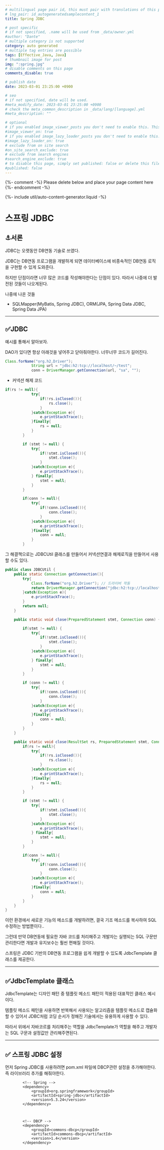 ```yaml
---
# multilingual page pair id, this must pair with translations of this page. (This name must be unique)
# lng_pair: id_autogeneratedsamplecontent_1
title: Spring JDBC

# post specific
# if not specified, .name will be used from _data/owner.yml
#author: "Dante"
# multiple category is not supported
category: auto generated
# multiple tag entries are possible
tags: [Effective_Java, Java]
# thumbnail image for post
img: ":spring.jpg"
# disable comments on this page
comments_disable: true

# publish date
date: 2023-03-01 23:25:00 +0900

# seo
# if not specified, date will be used.
#meta_modify_date: 2023-03-01 23:25:00 +0900
# check the meta_common_description in _data/lang/[language].yml
#meta_description: ""

# optional
# if you enabled image_viewer_posts you don't need to enable this. This is only if image_viewer_posts = false
#image_viewer_on: true
# if you enabled image_lazy_loader_posts you don't need to enable this. This is only if image_lazy_loader_posts = false
#image_lazy_loader_on: true
# exclude from on site search
#on_site_search_exclude: true
# exclude from search engines
#search_engine_exclude: true
# to disable this page, simply set published: false or delete this file
#published: false
---
```

{%- comment -%} Please delete below and place your page content here {%- endcomment -%}

{%- include util/auto-content-generator.liquid -%}

<!-- outline-start -->

# 스프링 JDBC

## ⚓️서론

JDBC는 오랫동안 DB연동 기술로 쓰였다.

JDBC는 DB연동 프로그램을 개발하게 되면 데이터베이스에 비종속적인 DB연동 로직을 구현할 수 있게 도와준다.

하지만 단점이라면 너무 많은 코드를 작성해야한다는 단점이 있다. 따라서 나중에 더 발전된 것들이 나오게된다.

나중에 나온 것들

- SQLMapper(MyBatis, Spring JDBC), ORM(JPA, Spring Data JDBC, Spring Data JPA)

---

## ✅JDBC

예시를 통해서 알아보자.

DAO가 있다면 항상 아래것을 넣어주고 닫아줘야한다. 너무너무 코드가 길어진다.

```java
Class.forName("org.h2.Driver");
            String url = "jdbc:h2:tcp://localhost/~/test";
            conn = DriverManager.getConnection(url, "sa", "");
```

- 커넥션 해제 코드

```java
if(rs != null){
            try{
                if(!rs.isClosed()){
                    rs.close();
                }
            }catch(Exception e){
                e.printStackTrace();
            }finally{
                rs = null;
            }
        }

        if (stmt != null) {
            try{
                if(!stmt.isClosed()){
                    stmt.close();
                }
            }catch(Exception e){
                e.printStackTrace();
            } finally{
                stmt = null;
            }
        }

        if(conn != null){
            try{
                if(!conn.isClosed()){
                    conn.close();
                }
            }catch(Exception e){
                e.printStackTrace();
            }finally{
                conn = null;
            }
        }
```

그 해결책으로는 JDBCUtil 클래스를 만들어서 커넥션연결과 해제로직을 만들어서 사용할 수도 있다.

```java
public class JDBCUtil {
    public static Connection getConnection(){
        try{
            Class.forName("org.h2.Driver"); // 드라이버 작동
            return DriverManager.getConnection("jdbc:h2:tcp://localhost/~/test", "sa", "");
        }catch(Exception e){
            e.printStackTrace();
        }
        return null;
    }

    public static void close(PreparedStatement stmt, Connection conn) {

        if(stmt != null) {
            try{
                if(!stmt.isClosed()){
                    stmt.close();
                }
            }catch(Exception e){
                e.printStackTrace();
            } finally{
                stmt = null;
            }
        }

        if (conn != null) {
            try{
                if(!conn.isClosed()){
                    conn.close();
                }
            }catch(Exception e){
                e.printStackTrace();
            }finally{
                conn = null;
            }
        }
    }

    public static void close(ResultSet rs, PreparedStatement stmt, Connection conn){
        if(rs != null){
            try{
                if(!rs.isClosed()){
                    rs.close();
                }
            }catch(Exception e){
                e.printStackTrace();
            }finally{
                rs = null;
            }
        }

        if (stmt != null) {
            try{
                if(!stmt.isClosed()){
                    stmt.close();
                }
            }catch(Exception e){
                e.printStackTrace();
            } finally{
                stmt = null;
            }
        }

        if(conn != null){
            try{
                if(!conn.isClosed()){
                    conn.close();
                }
            }catch(Exception e){
                e.printStackTrace();
            }finally{
                conn = null;
            }
        }
    }
}
```

이런 환경에서 새로운 기능의 메소드를 개발하려면, 결국 기조 메소드를 복사하여 SQL수정하는 방법뿐이다..

그런데 만약 DB연동에 필요한 자바 코드를 처리해주고 개발자는 실행되는 SQL 구문만 관리한다면 개발과 유지보수는 훨씬 편해질 것이다.

스프링은 JDBC 기반의 DB연동 프로그램을 쉽게 개발할 수 있도록 JdbcTemplate 클래스를 제공한다.

---

## ✅JdbcTemplate 클래스

JdbcTemplate는 디자인 패턴 중 템플릿 메소드 패턴이 적용된 대표적인 클래스 예시이다.

템플릿 메소드 패턴을 사용하면 반복해서 사용되는 알고리즘을 템플릿 메소드로 캡슐화할 수 있어서 JDBC처럼 코딩 순서가 정해진 기술에서는 유용하게 사용할 수 있다.

따라서 위에서 자바코르를 처리해주는 역할을 JdbcTemplate가 역할을 해주고 개발자는 SQL 구문과 설정값만 관리해주면된다.


---

## ✅ 스프링 JDBC 설정

먼저 Spring JDBC를 사용하려면 pom.xml 파일에 DBCP관련 <depencency> 설정을 추가해야한다. 즉 라이브러리 추가를 해줘야한다.

```
        <!-- Spring -->
        <dependency>
            <groupId>org.springframework</groupId>
            <artifactId>spring-jdbc</artifactId>
            <version>5.3.24</version>
        </dependency>



        <!-- DBCP -->
        <dependency>
            <groupId>commons-dbcp</groupId>
            <artifactId>commons-dbcp</artifactId>
            <version>1.4</version>
        </dependency>

```






<!-- outline-end -->

